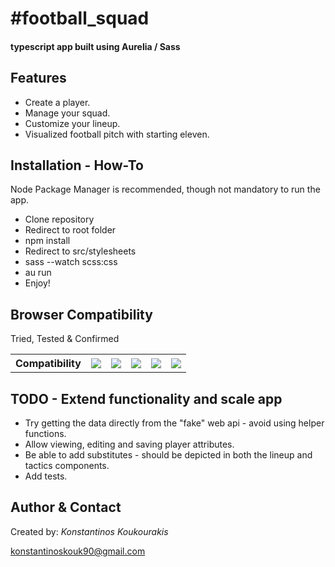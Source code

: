 <h1>#football_squad</h1>

<h4>typescript app built using Aurelia / Sass</h4>

<h2>Features</h2>

<ul>
	<li>Create a player.</li>
	<li>Manage your squad.</li>
	<li>Customize your lineup.</li>
    <li>Visualized football pitch with starting eleven.</li>
</ul>

<h2>Installation - How-To</h2>

<p>Node Package Manager is recommended, though not mandatory to run the app.</p>
<ul>
	<li>Clone repository</li>
	<li>Redirect to root folder</li>
	<li>npm install</li>
	<li>Redirect to src/stylesheets</li>
	<li>sass --watch scss:css</li>
	<li>au run</li>
	<li>Enjoy!</li>
</ul>

<h2>Browser Compatibility</h2>

<p>Tried, Tested &amp; Confirmed</p>
<table>
	<tbody>
		<tr>
		    <th>Compatibility</th>
		    <th><img data-img="Chrome" src="http://www.w3schools.com/images/compatible_chrome.gif"></th>
		    <th><img data-img="Firefox" src="http://www.w3schools.com/images/compatible_firefox.gif"></th>
		    <th><img data-img="Safari" src="http://www.w3schools.com/images/compatible_safari.gif"></th>
		    <th><img data-img="Opera" src="http://www.w3schools.com/images/compatible_opera.gif"></th>
		    <th><img data-img="IE" src="http://www.w3schools.com/images/compatible_ie.gif"></th>
		</tr>
	</tbody>
</table>

<h2>TODO - Extend functionality and scale app</h2>

<ul>
    <li>Try getting the data directly from the "fake" web api - avoid using helper functions.</li>
    <li>Allow viewing, editing and saving player attributes.</li>
	<li>Be able to add substitutes - should be depicted in both the lineup and tactics components.</li>
    <li>Add tests.</li>
</ul>

<h2>Author & Contact</h2>

<p>Created by: <i>Konstantinos Koukourakis</i></p>
<p><a href="mailto:konstantinoskouk90@gmail.com" target="_top">konstantinoskouk90@gmail.com</a></p>